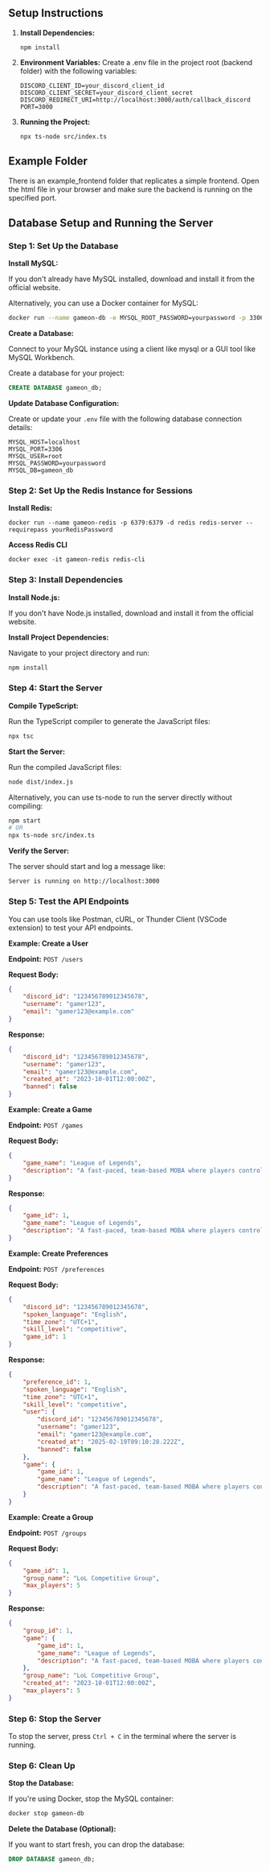 ## Setup Instructions
1. **Install Dependencies:**
    ```
    npm install
    ```
2. **Environment Variables:**
   Create a .env file in the project root (backend folder) with the following variables:
    ```
    DISCORD_CLIENT_ID=your_discord_client_id
    DISCORD_CLIENT_SECRET=your_discord_client_secret
    DISCORD_REDIRECT_URI=http://localhost:3000/auth/callback_discord
    PORT=3000
    ```
3. **Running the Project:**
   ```
   npx ts-node src/index.ts
   ```

## Example Folder
There is an example_frontend folder that replicates a simple frontend. Open the html file in your browser and make sure the backend is running on the specified port.

## Database Setup and Running the Server

### Step 1: Set Up the Database

**Install MySQL:**

If you don't already have MySQL installed, download and install it from the official website.

Alternatively, you can use a Docker container for MySQL:
```bash
docker run --name gameon-db -e MYSQL_ROOT_PASSWORD=yourpassword -p 3306:3306 -d mysql
```

**Create a Database:**

Connect to your MySQL instance using a client like mysql or a GUI tool like MySQL Workbench.

Create a database for your project:
```sql
CREATE DATABASE gameon_db;
```

**Update Database Configuration:**

Create or update your `.env` file with the following database connection details:

```
MYSQL_HOST=localhost
MYSQL_PORT=3306
MYSQL_USER=root
MYSQL_PASSWORD=yourpassword
MYSQL_DB=gameon_db
```
### Step 2: Set Up the Redis Instance for Sessions

**Install Redis:**

```
docker run --name gameon-redis -p 6379:6379 -d redis redis-server --requirepass yourRedisPassword
```

**Access Redis CLI**

```
docker exec -it gameon-redis redis-cli
```

### Step 3: Install Dependencies

**Install Node.js:**

If you don't have Node.js installed, download and install it from the official website.

**Install Project Dependencies:**

Navigate to your project directory and run:
```bash
npm install
```

### Step 4: Start the Server

**Compile TypeScript:**

Run the TypeScript compiler to generate the JavaScript files:
```bash
npx tsc
```

**Start the Server:**

Run the compiled JavaScript files:
```bash
node dist/index.js
```

Alternatively, you can use ts-node to run the server directly without compiling:
```bash
npm start
# OR
npx ts-node src/index.ts
```

**Verify the Server:**

The server should start and log a message like:
```
Server is running on http://localhost:3000
```

### Step 5: Test the API Endpoints

You can use tools like Postman, cURL, or Thunder Client (VSCode extension) to test your API endpoints.

**Example: Create a User**

**Endpoint:** `POST /users`

**Request Body:**
```json
{
    "discord_id": "123456789012345678",
    "username": "gamer123",
    "email": "gamer123@example.com"
}
```

**Response:**
```json
{
    "discord_id": "123456789012345678",
    "username": "gamer123",
    "email": "gamer123@example.com",
    "created_at": "2023-10-01T12:00:00Z",
    "banned": false
}
```

**Example: Create a Game**

**Endpoint:** `POST /games`

**Request Body:**
```json
{
    "game_name": "League of Legends",
    "description": "A fast-paced, team-based MOBA where players control unique champions in 5v5 battles, aiming to destroy the enemy Nexus."
}
```

**Response:**
```json
{
    "game_id": 1,
    "game_name": "League of Legends",
    "description": "A fast-paced, team-based MOBA where players control unique champions in 5v5 battles, aiming to destroy the enemy Nexus."
}
```

**Example: Create Preferences**

**Endpoint:** `POST /preferences`

**Request Body:**
```json
{
    "discord_id": "123456789012345678",
    "spoken_language": "English",
    "time_zone": "UTC+1",
    "skill_level": "competitive",
    "game_id": 1
}
```

**Response:**
```json
{
    "preference_id": 1,
    "spoken_language": "English",
    "time_zone": "UTC+1",
    "skill_level": "competitive",
    "user": {
        "discord_id": "123456789012345678",
        "username": "gamer123",
        "email": "gamer123@example.com",
        "created_at": "2025-02-19T09:10:28.222Z",
        "banned": false
    },
    "game": {
        "game_id": 1,
        "game_name": "League of Legends",
        "description": "A fast-paced, team-based MOBA where players control unique champions in 5v5 battles, aiming to destroy the enemy Nexus."
    }
}
```

**Example: Create a Group**

**Endpoint:** `POST /groups`

**Request Body:**
```json
{
    "game_id": 1,
    "group_name": "LoL Competitive Group",
    "max_players": 5
}
```

**Response:**
```json
{
    "group_id": 1,
    "game": {
        "game_id": 1,
        "game_name": "League of Legends",
        "description": "A fast-paced, team-based MOBA where players control unique champions in 5v5 battles, aiming to destroy the enemy Nexus."
    },
    "group_name": "LoL Competitive Group",
    "created_at": "2023-10-01T12:00:00Z",
    "max_players": 5
}
```

### Step 6: Stop the Server

To stop the server, press `Ctrl + C` in the terminal where the server is running.

### Step 6: Clean Up

**Stop the Database:**

If you're using Docker, stop the MySQL container:
```bash
docker stop gameon-db
```

**Delete the Database (Optional):**

If you want to start fresh, you can drop the database:
```sql
DROP DATABASE gameon_db;
```